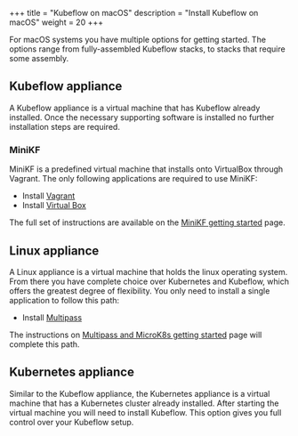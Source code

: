 +++
title = "Kubeflow on macOS"
description = "Install Kubeflow on macOS"
weight = 20
+++

For macOS systems you have multiple options for getting started. The options range
from fully-assembled Kubeflow stacks, to stacks that require some assembly.

## Kubeflow appliance

A Kubeflow appliance is a virtual machine that has Kubeflow already installed. Once the
necessary supporting software is installed no further installation steps are required.

### MiniKF

MiniKF is a predefined virtual machine that installs onto VirtualBox through Vagrant.
The only following applications are required to use MiniKF:

- Install [Vagrant](https://www.vagrantup.com/downloads.html)
- Install [Virtual Box](https://www.virtualbox.org/wiki/Downloads)

The full set of instructions are available on the
[MiniKF getting started](/docs/started/workstation/getting-started-minikf/) page.

## Linux appliance

A Linux appliance is a virtual machine that holds the linux operating system. From there
you have complete choice over Kubernetes and Kubeflow, which offers the greatest degree
of flexibility. You only need to install a single application to follow this path:

- Install [Multipass](https://multipass.run/#install)

The instructions on [Multipass and MicroK8s getting started](/docs/started/workstation/getting-started-multipass/)
page will complete this path.

## Kubernetes appliance

Similar to the Kubeflow appliance, the Kubernetes appliance is a virtual machine that
has a Kubernetes cluster already installed. After starting the virtual machine you
will need to install Kubeflow. This option gives you full control over your Kubeflow
setup.
